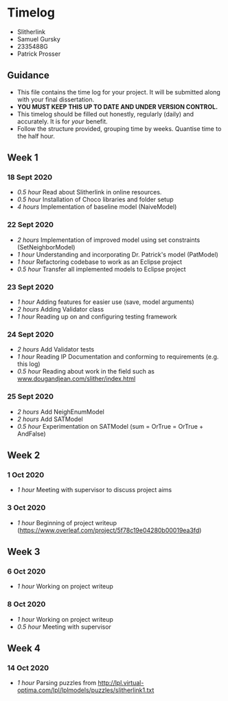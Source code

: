# Timelog

* Slitherlink
* Samuel Gursky
* 2335488G
* Patrick Prosser

## Guidance

* This file contains the time log for your project. It will be submitted along with your final dissertation.
* **YOU MUST KEEP THIS UP TO DATE AND UNDER VERSION CONTROL.**
* This timelog should be filled out honestly, regularly (daily) and accurately. It is for *your* benefit.
* Follow the structure provided, grouping time by weeks.  Quantise time to the half hour.

## Week 1

### 18 Sept 2020

* *0.5 hour* Read about Slitherlink in online resources.
* *0.5 hour* Installation of Choco libraries and folder setup
* *4 hours* Implementation of baseline model (NaiveModel)

### 22 Sept 2020

* *2 hours* Implementation of improved model using set constraints (SetNeighborModel)
* *1 hour* Understanding and incorporating Dr. Patrick's model (PatModel)
* *1 hour* Refactoring codebase to work as an Eclipse project
* *0.5 hour* Transfer all implemented models to Eclipse project

### 23 Sept 2020

* *1 hour* Adding features for easier use (save, model arguments)
* *2 hours* Adding Validator class
* *1 hour* Reading up on and configuring testing framework

### 24 Sept 2020

* *2 hours* Add Validator tests
* *1 hour* Reading IP Documentation and conforming to requirements (e.g. this log)
* *0.5 hour* Reading about work in the field such as www.dougandjean.com/slither/index.html

### 25 Sept 2020

* *2 hours* Add NeighEnumModel
* *2 hours* Add SATModel
* *0.5 hour* Experimentation on SATModel (sum = OrTrue = OrTrue + AndFalse)

## Week 2

### 1 Oct 2020
* *1 hour* Meeting with supervisor to discuss project aims

### 3 Oct 2020
* *1 hour* Beginning of project writeup (https://www.overleaf.com/project/5f78c19e04280b00019ea3fd)

## Week 3

### 6 Oct 2020
* *1 hour* Working on project writeup

### 8 Oct 2020
* *1 hour* Working on project writeup
* *0.5 hour* Meeting with supervisor 

## Week 4

### 14 Oct 2020
* *1 hour* Parsing puzzles from http://lpl.virtual-optima.com/lpl/lplmodels/puzzles/slitherlink1.txt

